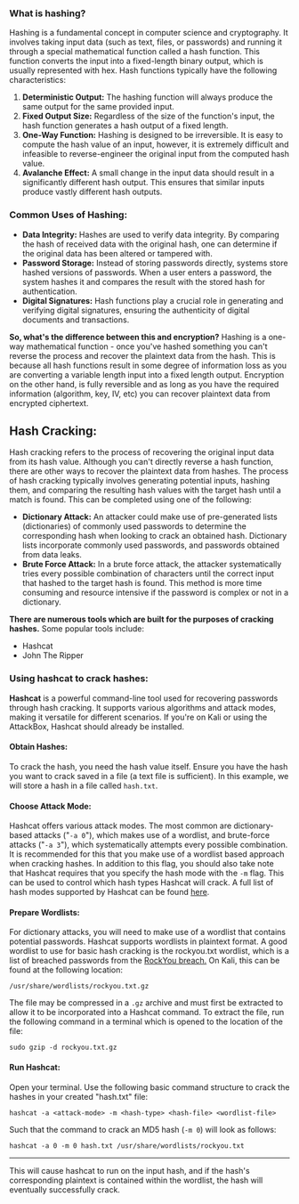 ### What is hashing?

Hashing is a fundamental concept in computer science and cryptography. It involves taking input data (such as text, files, or passwords) and running it through a special mathematical function called a hash function. This function converts the input into a fixed-length binary output, which is usually represented with hex. Hash functions typically have the following characteristics:  

1. **Deterministic Output:** The hashing function will always produce the same output for the same provided input.
2. **Fixed Output Size:** Regardless of the size of the function's input, the hash function generates a hash output of a fixed length.
3. **One-Way Function:** Hashing is designed to be irreversible. It is easy to compute the hash value of an input, however, it is extremely difficult and infeasible to reverse-engineer the original input from the computed hash value.
4. **Avalanche Effect:** A small change in the input data should result in a significantly different hash output. This ensures that similar inputs produce vastly different hash outputs.

### Common Uses of Hashing:

- **Data Integrity:** Hashes are used to verify data integrity. By comparing the hash of received data with the original hash, one can determine if the original data has been altered or tampered with.
- **Password Storage:** Instead of storing passwords directly, systems store hashed versions of passwords. When a user enters a password, the system hashes it and compares the result with the stored hash for authentication.
- **Digital Signatures:** Hash functions play a crucial role in generating and verifying digital signatures, ensuring the authenticity of digital documents and transactions.

**So, what's the difference between this and encryption?** Hashing is a one-way mathematical function - once you've hashed something you can't reverse the process and recover the plaintext data from the hash. This is because all hash functions result in some degree of information loss as you are converting a variable length input into a fixed length output. Encryption on the other hand, is fully reversible and as long as you have the required information (algorithm, key, IV, etc) you can recover plaintext data from encrypted ciphertext.

## Hash Cracking:

Hash cracking refers to the process of recovering the original input data from its hash value. Although you can't directly reverse a hash function, there are other ways to recover the plaintext data from hashes. The process of hash cracking typically involves generating potential inputs, hashing them, and comparing the resulting hash values with the target hash until a match is found. This can be completed using one of the following:

- **Dictionary Attack:** An attacker could make use of pre-generated lists (dictionaries) of commonly used passwords to determine the corresponding hash when looking to crack an obtained hash. Dictionary lists incorporate commonly used passwords, and passwords obtained from data leaks.
- **Brute Force Attack:** In a brute force attack, the attacker systematically tries every possible combination of characters until the correct input that hashed to the target hash is found. This method is more time consuming and resource intensive if the password is complex or not in a dictionary.

**There are numerous tools which are built for the purposes of cracking hashes.** Some popular tools include:

- Hashcat
- John The Ripper

### Using hashcat to crack hashes:

**Hashcat** is a powerful command-line tool used for recovering passwords through hash cracking. It supports various algorithms and attack modes, making it versatile for different scenarios. If you're on Kali or using the AttackBox, Hashcat should already be installed.

#### Obtain Hashes:

To crack the hash, you need the hash value itself. Ensure you have the hash you want to crack saved in a file (a text file is sufficient). In this example, we will store a hash in a file called `hash.txt`.

#### Choose Attack Mode:

Hashcat offers various attack modes. The most common are dictionary-based attacks ("`-a 0`"), which makes use of a wordlist, and brute-force attacks ("`-a 3`"), which systematically attempts every possible combination. It is recommended for this that you make use of a wordlist based approach when cracking hashes. In addition to this flag, you should also take note that Hashcat requires that you specify the hash mode with the `-m` flag. This can be used to control which hash types Hashcat will crack. A full list of hash modes supported by Hashcat can be found [here](https://hashcat.net/wiki/doku.php?id=example_hashes).  

#### Prepare Wordlists:

For dictionary attacks, you will need to make use of a wordlist that contains potential passwords. Hashcat supports wordlists in plaintext format. A good wordlist to use for basic hash cracking is the rockyou.txt wordlist, which is a list of breached passwords from the [RockYou breach.](https://en.wikipedia.org/wiki/RockYou) On Kali, this can be found at the following location:  

```plaintext
/usr/share/wordlists/rockyou.txt.gz
```

The file may be compressed in a `.gz` archive and must first be extracted to allow it to be incorporated into a Hashcat command. To extract the file, run the following command in a terminal which is opened to the location of the file:

```plaintext
sudo gzip -d rockyou.txt.gz
```

####   

#### Run Hashcat:

Open your terminal. Use the following basic command structure to crack the hashes in your created "hash.txt" file:

```plaintext
hashcat -a <attack-mode> -m <hash-type> <hash-file> <wordlist-file>
```

Such that the command to crack an MD5 hash (`-m 0`) will look as follows:

```plaintext
hashcat -a 0 -m 0 hash.txt /usr/share/wordlists/rockyou.txt
```

---
 ﻿This will cause hashcat to run on the input hash, and if the hash's corresponding plaintext is contained within the wordlist, the hash will eventually successfully crack.
